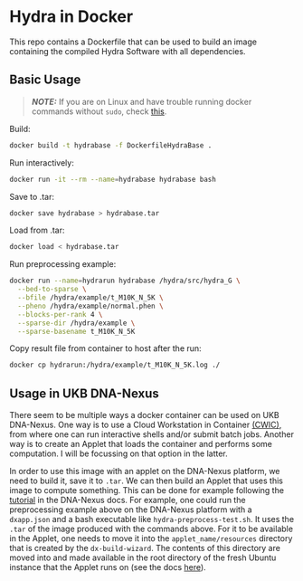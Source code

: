 # Hydra in Docker
This repo contains a Dockerfile that can be used to build an image containing the compiled Hydra Software with all dependencies.

## Basic Usage
> **_NOTE:_** If you are on Linux and have trouble running docker commands without `sudo`, check [this](https://docs.docker.com/engine/install/linux-postinstall/).

Build:
```bash
docker build -t hydrabase -f DockerfileHydraBase .
```

Run interactively:
```bash
docker run -it --rm --name=hydrabase hydrabase bash
```

Save to .tar:
```bash
docker save hydrabase > hydrabase.tar
```

Load from .tar:
```bash
docker load < hydrabase.tar
```

Run preprocessing example:
```bash
docker run --name=hydrarun hydrabase /hydra/src/hydra_G \
  --bed-to-sparse \
  --bfile /hydra/example/t_M10K_N_5K \
  --pheno /hydra/example/normal.phen \
  --blocks-per-rank 4 \
  --sparse-dir /hydra/example \
  --sparse-basename t_M10K_N_5K
```

Copy result file from container to host after the run:
```bash
docker cp hydrarun:/hydra/example/t_M10K_N_5K.log ./
```


## Usage in UKB DNA-Nexus
There seem to be multiple ways a docker container can be used on UKB DNA-Nexus. One way is to use a Cloud Workstation in Container [(CWIC)](https://documentation.dnanexus.com/developer/cloud-workstations/cwic), from where one can run interactive shells and/or submit batch jobs. Another way is to create an Applet that loads the container and performs some computation. I will be focussing on that option in the latter.

In order to use this image with an applet on the DNA-Nexus platform, we need to build it, save it to `.tar`.
We can then build an Applet that uses this image to compute something. This can be done for example following the [tutorial](https://documentation.dnanexus.com/developer/apps/intro-to-building-apps) in the DNA-Nexus docs.
For example, one could run the preprocessing example above on the DNA-Nexus platform with a `dxapp.json` and a bash executable like `hydra-preprocess-test.sh`. It uses the `.tar` of the image produced with the commands above. For it to be available in the Applet, one needs to move it into the `applet_name/resources` directory that is created by the `dx-build-wizard`. The contents of this directory are moved into and made available in the root directory of the fresh Ubuntu instance that the Applet runs on (see the docs [here](https://documentation.dnanexus.com/developer/apps/app-build-process#the-resources-directory-and-its-use)).